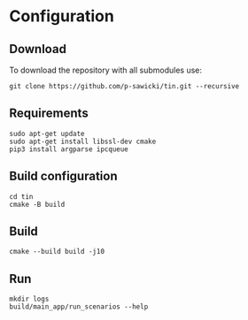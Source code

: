 # Configuration

## Download
To download the repository with all submodules use:

```
git clone https://github.com/p-sawicki/tin.git --recursive
```

## Requirements
```
sudo apt-get update
sudo apt-get install libssl-dev cmake
pip3 install argparse ipcqueue
```

## Build configuration
```
cd tin
cmake -B build
```

## Build
```
cmake --build build -j10
```

## Run
```
mkdir logs
build/main_app/run_scenarios --help
```